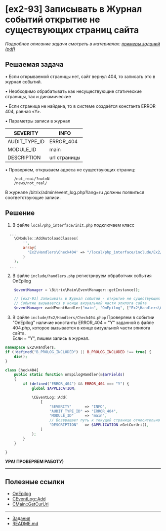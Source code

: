 # [ex2-93] Записывать в Журнал событий открытие не существующих страниц сайта

*Подробное описание задачи смотреть в материалах: [примеры заданий (pdf)](../pubinfo/Ex2AllType.pdf)*

## Решаемая задача

•	Если открываемой страницы нет, сайт вернул 404, то записать это в журнал событий.

•	Необходимо обрабатывать как несуществующие статические страницы, так и динамические

•	Если страница не найдена, то в системе создаётся константа ERROR 404, равная «Y».

•	Параметры записи в журнал

| SEVERITY  | INFO |
| ------------- | ------------- |
| AUDIT_TYPE_ID  | ERROR_404 |
| MODULE_ID  | main |
| DESCRIPTION  | url страницы |

•	Проверяем, открываем адреса не существующих страниц:

    	/not_reai/?not=N 
    	/news/not_real/

В журнале /bitrix/admin/event_log.php?lang=ru должны появиться соответствующие записи.


## Решение

1. В файле `local/php_interface/init.php` подключаем класс

```php
  ...
    \CModule::AddAutoloadClasses(
        '',
        array(
          'Ex2\Handlers\Check404' => "/local/php_interface/include/Ex2/Handlers/Check404.php", //[ex2-93]
        )
    );
  ...
```

2. В файле `include/handlers.php` регистрируем обработчик события OnEpilog
```php
    $eventManager = \Bitrix\Main\EventManager::getInstance();

    // [ex2-93] Записывать в Журнал событий - открытие не существующих страниц сайта
    // Событие вызывается в конце визуальной части эпилога сайта
    $eventManager->addEventHandler("main", "OnEpilog", ["Ex2\Handlers\Check404", "onEpilogHandler"]);
```
3. В файле `include/Ex2/Handlers/Check404.phpp` 
Проверяем в событии "OnEpilog" наличие константы ERROR_404 = "Y" заданной в файле 404.php, которое вызывается в конце визуальной части эпилога сайта.  
Если = "Y", пишем запись в журнал.  

```php
namespace Ex2\Handlers;
if (!defined("B_PROLOG_INCLUDED") || B_PROLOG_INCLUDED !== true) {
    die();
} 

class Check404{
    public static function onEpilogHandler(&$arFields)
    {
        if (defined("ERROR_404") && ERROR_404 === "Y") {
            global $APPLICATION;

            \CEventLog::Add(
                [
                    "SEVERITY"      => "INFO",
                    "AUDIT_TYPE_ID" => "ERROR_404",
                    "MODULE_ID"     => "main",
                    // Возвращает путь к текущей странице относительно корня вместе с параметрами
                    "DESCRIPTION"   => $APPLICATION->GetCurUri(),
                ]
            );
        }
    }

}
```

**УРА! ПРОВЕРЯЕМ РАБОТУ)**
***
## Полезные ссылки

* [OnEpilog](https://dev.1c-bitrix.ru/api_help/main/events/onepilog.php)
* [CEventLog::Add](https://dev.1c-bitrix.ru/api_help/main/reference/ceventlog/add.php)
* [CMain::GetCurUri](https://dev.1c-bitrix.ru/api_help/main/reference/cmain/getcururi.php)

____
* [Задания](tasks.md)
* [README.md](../../README.md)